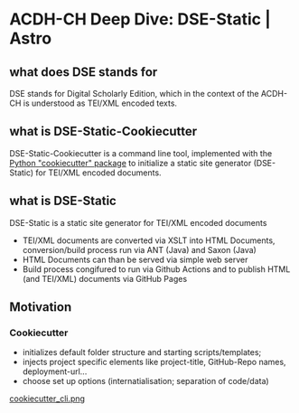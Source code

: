 # ACDH-CH Deep Dive: DSE-Static | Astro

## what does DSE stands for

DSE stands for Digital Scholarly Edition, which in the context of the ACDH-CH is understood as TEI/XML encoded texts.

## what is DSE-Static-Cookiecutter

DSE-Static-Cookiecutter is a command line tool, implemented with the [Python "cookiecutter" package](https://cookiecutter.readthedocs.io/en/stable/) to initialize a static site generator (DSE-Static) for TEI/XML encoded documents. 

## what is DSE-Static

DSE-Static is a static site generator for TEI/XML encoded documents
* TEI/XML documents are converted via XSLT into HTML Documents, conversion/build process run via ANT (Java) and Saxon (Java)
* HTML Documents can than be served via simple web server
* Build process congifured to run via Github Actions and to publish HTML (and TEI/XML) documents via GitHub Pages


## Motivation

### Cookiecutter

* initializes default folder structure and starting scripts/templates;
* injects project specific elements like project-title, GitHub-Repo names, deployment-url...
* choose set up options (internatialisation; separation of code/data)

[cookiecutter_cli.png](deep_dive/img/cookiecutter_cli.png)